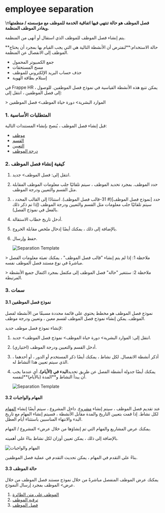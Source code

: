 # employee separation

\n**فصل الموظف هو حالة تنتهي فيها اتفاقية الخدمة للموظف مع مؤسسته / منظمتها ويغادر الموظف المنظمة.**

يتم إنشاء فصل الموظف للموظف الذي استقال أو أنهى من المنظمة.

\*\*حالة الاستخدام:\*\*لنفترض أن الأنشطة التالية هي التي يجب القيام بها بمجرد أن يحتاج الموظف إلى الانفصال عن المنظمة.

* جمع الكمبيوتر المحمول
* مسح المستحقات
* حذف حساب البريد الإلكتروني للموظف
* إستلام بطاقة الهوية

في Frappe HR ، يمكن تتبع هذه الأنشطة القياسية في نموذج فصل الموظفين. للوصول إلى فصل الموظفين ، انتقل إلى:

\> الموارد البشرية> دورة حياة الموظف> فصل الموظفين

### 1. المتطلبات الأساسية

قبل إنشاء فصل الموظف ، يُنصح بإنشاء المستندات التالية:

* [موظف](https://docs.erpnext.com/docs/v14/user/manual/en/human-resources/employee)
* [القسم](https://docs.erpnext.com/docs/v14/user/manual/en/human-resources/department)
* [التعيين](https://docs.erpnext.com/docs/v14/user/manual/en/human-resources/designation)
* [درجة الموظف](https://docs.erpnext.com/docs/v14/user/manual/en/human-resources/employee-grade)

### 2. كيفية إنشاء فصل الموظف

1. انتقل إلى: فصل الموظف> جديد.
2. حدد الموظف. بمجرد تحديد الموظف ، سيتم تلقائيًا جلب معلومات الموظف المقابلة مثل القسم والتعيين ودرجة الموظف.
3. حدد \[نموذج فصل الموظف]\(# 31-قالب فصل الموظف). استنادًا إلى القالب المحدد ، سيتم تلقائيًا جلب معلومات مثل القسم والتعيين ودرجة الموظف (إذا تم ذكر ذلك بالفعل في نموذج الفصل).
4. أدخل تاريخ خطاب الاستقالة.
5. بالإضافة إلى ذلك ، يمكنك أيضًا إدخال ملخص مقابلة الخروج.
6.  حفظ وإرسال.

    ![Separation Template](https://docs.erpnext.com/files/employee-separation.png)

\> ملاحظة 1: إذا لم يتم إنشاء "قالب فصل الموظف" ، يمكنك تعبئة معلومات الفصل مباشرةً في نوع مستند فصل الموظف نفسه.

\> ملاحظة 2: ستتغير "حالة" فصل الموظف إلى مكتمل بمجرد اكتمال جميع الأنشطة المرتبطة.

### 3. سمات

#### 3.1 نموذج فصل الموظفين

نموذج فصل الموظف هو مخطط يحتوي على قائمة محددة مسبقًا من الأنشطة لفصل الموظف. يمكن إنشاء نموذج فصل الموظف لقسم معين ، وتعيين ودرجة موظف.

لإنشاء نموذج فصل موظف جديد:

1. انتقل إلى: الموارد البشرية> دورة حياة الموظف> نموذج فصل الموظف> جديد.
2. أدخل القسم والتعيين ودرجة الموظف (اختياري).
3. أذكر أنشطة الانفصال. لكل نشاط ، يمكنك أيضًا ذكر المستخدم أو الدور ، أو أحدهما ، الذي سيتم تعيين هذا النشاط له.
4.  يمكنك أيضًا جدولة أنشطة الفصل عن طريق تحديد**البدء في (الأيام)**، أي عندما يجب أن يبدأ النشاط و\*\*المدة (بالأيام)\*\*لنفسه.

    ![Separation Template](https://docs.erpnext.com/files/separation-template.png)

#### 3.2 المهام والواجبات

عند تقديم فصل الموظف ، سيتم إنشاء [مشروع](https://docs.erpnext.com/docs/v143/user/videos/learn/project-and-task). داخل المشروع ، سيتم أيضًا إنشاء [المهام](https://docs.erpnext.com/docs/v143/user/videos/learn/project-and-task) لكل نشاط. إذا قمت بتعيين التاريخ والمدة مقابل الأنشطة ، فسيتم إنشاء المهام مع تاريخ البدء والانتهاء المناسبين باستثناء أيام العطل.

يمكنك عرض المشاريع والمهام التي تم إنشاؤها من خلال عرض> المشروع / المهام.

بالإضافة إلى ذلك ، يمكن تعيين أوزان لكل نشاط بناءً على أهميته.

![المهام والواجبات](https://docs.erpnext.com/files/employee-sep1.png)

بناءً على التقدم في المهام ، يمكن تحديث التقدم في عملية فصل الموظفين.

#### 3.3 حالة الموظف

يمكنك عرض الموظف المنفصل مباشرةً من خلال نموذج مستند فصل الموظف من خلال عرض> الموظف بمجرد إرسال النموذج.

1. [الموظف على متن الطائرة](https://docs.erpnext.com/docs/v14/user/manual/en/human-resources/employee-onboarding)
2. [ترقية الموظف](https://docs.erpnext.com/docs/v14/user/manual/en/human-resources/employee\_promotion)
3. [فصل الموظف](https://docs.erpnext.com/docs/v14/user/manual/en/human-resources/employee-separation)
